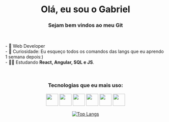 <h1 align="center"> Olá, eu sou o Gabriel </12>
<h3 align="center">Sejam bem vindos ao meu Git </h3><br>

<p>
- 🔭 Web Developer <br>
- 🌱 Curiosidade: Eu esqueço todos os comandos das langs que eu aprendo 1 semana depois:) <br>
 - 👨‍💻 Estudando <strong>React, Angular, SQL e JS</strong>.
</p>
<br>
<div align="center">
<h3 align="center"> Tecnologias que eu mais uso: </h3>
<p align="center">
<img  width="38" height="38" src="https://cdn.jsdelivr.net/gh/devicons/devicon/icons/python/python-original.svg" />       <img widt="38" height="38" src="https://cdn.jsdelivr.net/gh/devicons/devicon/icons/html5/html5-original.svg" />   <img width="38" height="38" src="https://cdn.jsdelivr.net/gh/devicons/devicon/icons/javascript/javascript-original.svg" />
<img width="38" height="38" src="https://cdn.jsdelivr.net/gh/devicons/devicon/icons/css3/css3-original.svg" />
 <img width-"38" height="38"src="https://cdn.jsdelivr.net/gh/devicons/devicon/icons/react/react-original.svg" />
 <img width-"38" height="38"src="https://cdn.jsdelivr.net/gh/devicons/devicon/icons/php/php-original.svg" />
          
</p>

[![Top Langs](https://github-readme-stats.vercel.app/api/top-langs/?username=Dalyan22&layout=compact)](https://github.com/anuraghazra/github-readme-stats)
 </div>


               
 
          

               

          

          

     

          


